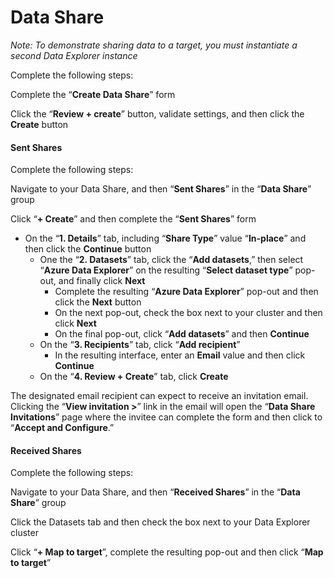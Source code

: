 # Data Share

*Note: To demonstrate sharing data to a target, you must instantiate a second Data Explorer instance*

Complete the following steps:

Complete the “**Create Data Share**” form

Click the “**Review + create**” button, validate settings, and then click the **Create** button

#### Sent Shares

Complete the following steps:

Navigate to your Data Share, and then “**Sent Shares**” in the “**Data Share**” group

Click “**+ Create**” and then complete the “**Sent Shares**” form

-   On the “**1. Details**” tab, including “**Share Type**” value “**In-place**” and then click the **Continue** button
    -   One the “**2. Datasets**” tab, click the “**Add datasets**,” then select “**Azure Data Explorer**” on the resulting “**Select dataset type**” pop-out, and finally click **Next**
        -   Complete the resulting “**Azure Data Explorer**” pop-out and then click the **Next** button
        -   On the next pop-out, check the box next to your cluster and then click **Next**
        -   On the final pop-out, click “**Add datasets**” and then **Continue**
    -   On the “**3. Recipients**” tab, click “**Add recipient**”
        -   In the resulting interface, enter an **Email** value and then click **Continue**
    -   On the “**4. Review + Create**” tab, click **Create**

The designated email recipient can expect to receive an invitation email. Clicking the “**View invitation \>**” link in the email will open the “**Data Share Invitations**” page where the invitee can complete the form and then click to “**Accept and Configure**.”

#### Received Shares

Complete the following steps:

Navigate to your Data Share, and then “**Received Shares**” in the “**Data Share**” group

Click the Datasets tab and then check the box next to your Data Explorer cluster

Click “**+ Map to target**”, complete the resulting pop-out and then click “**Map to target**”
